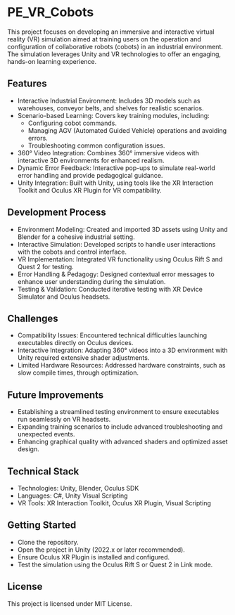 # PE_VR_Cobots
 This project focuses on developing an immersive and interactive virtual reality (VR) simulation aimed at training users on the operation and configuration of collaborative robots (cobots) in an industrial environment. The simulation leverages Unity and VR technologies to offer an engaging, hands-on learning experience.

## Features
- Interactive Industrial Environment: Includes 3D models such as warehouses, conveyor belts, and shelves for realistic scenarios.
- Scenario-based Learning: Covers key training modules, including:
  - Configuring cobot commands.
  - Managing AGV (Automated Guided Vehicle) operations and avoiding errors.
  - Troubleshooting common configuration issues.
- 360° Video Integration: Combines 360° immersive videos with interactive 3D environments for enhanced realism.
- Dynamic Error Feedback: Interactive pop-ups to simulate real-world error handling and provide pedagogical guidance.
- Unity Integration: Built with Unity, using tools like the XR Interaction Toolkit and Oculus XR Plugin for VR compatibility.

## Development Process
- Environment Modeling: Created and imported 3D assets using Unity and Blender for a cohesive industrial setting.
- Interactive Simulation: Developed scripts to handle user interactions with the cobots and control interface.
- VR Implementation: Integrated VR functionality using Oculus Rift S and Quest 2 for testing.
- Error Handling & Pedagogy: Designed contextual error messages to enhance user understanding during the simulation.
- Testing & Validation: Conducted iterative testing with XR Device Simulator and Oculus headsets.

## Challenges
- Compatibility Issues: Encountered technical difficulties launching executables directly on Oculus devices.
- Interactive Integration: Adapting 360° videos into a 3D environment with Unity required extensive shader adjustments.
- Limited Hardware Resources: Addressed hardware constraints, such as slow compile times, through optimization.

## Future Improvements
- Establishing a streamlined testing environment to ensure executables run seamlessly on VR headsets.
- Expanding training scenarios to include advanced troubleshooting and unexpected events.
- Enhancing graphical quality with advanced shaders and optimized asset design.

## Technical Stack
- Technologies: Unity, Blender, Oculus SDK
- Languages: C#, Unity Visual Scripting
- VR Tools: XR Interaction Toolkit, Oculus XR Plugin, Visual Scripting

## Getting Started
- Clone the repository.
- Open the project in Unity (2022.x or later recommended).
- Ensure Oculus XR Plugin is installed and configured.
- Test the simulation using the Oculus Rift S or Quest 2 in Link mode.

## License
This project is licensed under MIT License.
